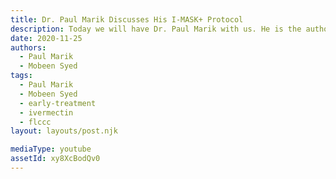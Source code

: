 ```yaml
---
title: Dr. Paul Marik Discusses His I-MASK+ Protocol
description: Today we will have Dr. Paul Marik with us. He is the author of MATH+ and now, I-MASK+ protocol for the management of the COVID-19.
date: 2020-11-25
authors:
  - Paul Marik
  - Mobeen Syed
tags:
  - Paul Marik
  - Mobeen Syed
  - early-treatment
  - ivermectin
  - flccc
layout: layouts/post.njk

mediaType: youtube
assetId: xy8XcBodQv0
---
```

